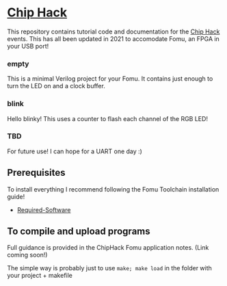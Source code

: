 # [Chip Hack](http://www.chiphack.org)

This repository contains tutorial code and
documentation for the [Chip Hack](http://www.chiphack.org) events. 
This has all been updated in 2021 to accomodate Fomu, an FPGA in your USB port! 

### empty

This is a minimal Verilog project for your Fomu. It contains just enough to turn the LED on and a clock buffer.

### blink

Hello blinky! This uses a counter to flash each channel of the RGB LED!

### TBD

For future use! I can hope for a UART one day :)

## Prerequisites

To install everything I recommend following the Fomu Toolchain installation guide! 
 - [Required-Software](https://workshop.fomu.im/en/latest/requirements/software.html#required-software)


## To compile and upload programs

Full guidance is provided in the ChipHack Fomu application notes. 
(Link coming soon!)

The simple way is probably just to use ```make; make load``` in the folder with your project + makefile
